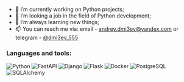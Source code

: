 
- 🔭 I’m currently working on Python projects;
- 👯 I’m looking a job in the field of Python development;
- 🌱 I’m always learning new things;
- 📫 You can reach me via: email - andrey.dmi3ev@yandex.com or telegram - [@dmi3ev_555](https://t.me/dmi3ev_555)

### Languages and tools:
![Python](https://img.shields.io/badge/Python-090909?style=for-the-badge&logo=python)
![FastAPI](https://img.shields.io/badge/FastAPI-090909?style=for-the-badge&logo=fastapi)
![Django](https://img.shields.io/badge/DJANGO-090909?style=for-the-badge&logo=django)
![Flask](https://img.shields.io/badge/Flask-090909?style=for-the-badge&logo=flask)
![Docker](https://img.shields.io/badge/Docker-090909?style=for-the-badge&logo=docker)
![PostgreSQL](https://img.shields.io/badge/PostgreSQL-090909?style=for-the-badge&logo=postgresql)
![SQLAlchemy](https://img.shields.io/badge/SQLAlchemy-090909?style=for-the-badge&logo=sqlalchemy)
